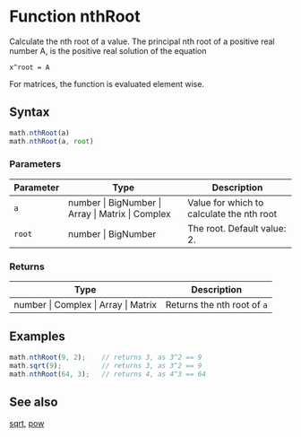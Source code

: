 # Function nthRoot

Calculate the nth root of a value.
The principal nth root of a positive real number A, is the positive real
solution of the equation

    x^root = A

For matrices, the function is evaluated element wise.


## Syntax

```js
math.nthRoot(a)
math.nthRoot(a, root)
```

### Parameters

Parameter | Type | Description
--------- | ---- | -----------
`a` | number &#124; BigNumber &#124; Array &#124; Matrix &#124; Complex |  Value for which to calculate the nth root
`root` | number &#124; BigNumber | The root. Default value: 2.

### Returns

Type | Description
---- | -----------
number &#124; Complex &#124; Array &#124; Matrix | Returns the nth root of `a`


## Examples

```js
math.nthRoot(9, 2);    // returns 3, as 3^2 == 9
math.sqrt(9);          // returns 3, as 3^2 == 9
math.nthRoot(64, 3);   // returns 4, as 4^3 == 64
```


## See also

[sqrt](sqrt.md),
[pow](pow.md)


<!-- Note: This file is automatically generated from source code comments. Changes made in this file will be overridden. -->
